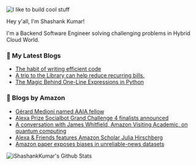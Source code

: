 ![I like to build cool stuff](https://res.cloudinary.com/dt8g3rhcy/image/upload/v1595929574/i_like_to_build_cool_shit._1_nzbwjh.png)

Hey y'all, I'm Shashank Kumar! 

I'm a Backend Software Engineer solving challenging problems in Hybrid Cloud World.

### 📕 My Latest Blogs
<!-- BLOG-POST-LIST:START -->
- [The habit of writing efficient code](https://medium.com/@ishashankkumar/the-habit-of-writing-efficient-code-153b05f04269?source=rss-d24dda280d5f------2)
- [A trip to the Library can help reduce recurring bills.](https://medium.com/swlh/a-trip-to-the-library-can-help-reduce-recurring-bills-23bca495cdf5?source=rss-d24dda280d5f------2)
- [The Magic Behind One-Line Expressions in Python](https://medium.com/swlh/the-magic-behind-one-line-expressions-in-python-816c10180c5c?source=rss-d24dda280d5f------2)
<!-- BLOG-POST-LIST:END -->

### 📕 Blogs by Amazon
<!-- AMAZON-BLOG-POST-LIST:START -->
- [Gérard Medioni named AAIA fellow](https://www.amazon.science/latest-news/gerard-medioni-named-aaia-fellow)
- [Alexa Prize Socialbot Grand Challenge 4 finalists announced](https://www.amazon.science/academic-engagements/alexa-prize-socialbot-grand-challenge-4-finalists-announced)
- [A conversation with James Whitfield, Amazon Visiting Academic, on quantum computing](https://www.amazon.science/working-at-amazon/a-conversation-with-james-whitfield-amazon-visiting-academic-on-quantum-computing)
- [Alexa & Friends features Amazon Scholar Julia Hirschberg](https://www.amazon.science/videos-webinars/alexa-friends-features-amazon-scholar-julia-hirschberg)
- [Amazon paper exposes biases in unreliable-news datasets](https://www.amazon.science/blog/amazon-paper-exposes-bias-in-unreliable-news-datasets)
<!-- AMAZON-BLOG-POST-LIST:END -->



<img align="center" alt="iShashankKumar's Github Stats" src="https://github-readme-stats.vercel.app/api?username=ishashankkumar&show_icons=true&hide_border=true" />
